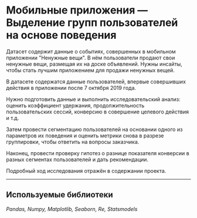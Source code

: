 # Мобильные приложения — Выделение групп пользователей на основе поведения

Датасет содержит данные о событиях, совершенных в мобильном приложении "Ненужные вещи". В нём пользователи продают свои ненужные вещи, размещая их на доске объявлений. Нужны инсайты, чтобы стать лучшим приложением для продажи ненужных вещей.

В датасете содержатся данные пользователей, впервые совершивших действия в приложении после 7 октября 2019 года.

Нужно подготовить данные и выполнить исследовательский анализ: оценить коэффициент удержания, продолжительность пользовательских сессий, конверсию в совершение целевого действия и т.д.

Затем провести сегментацию пользователей на основании одного из параметров их поведения и оценить метрики снова в разрезе группировки, чтобы ответить на вопросы заказчика.

Наконец, провести проверку гипотез о разнице показателя конверсии в разных сегментах пользователей и дать рекомендации.

Подробный ход исследования отражён в содержании проекта.

___
## Используемые библиотеки

*Pandas, Numpy, Matplotlib, Seaborn, Re, Statsmodels*

